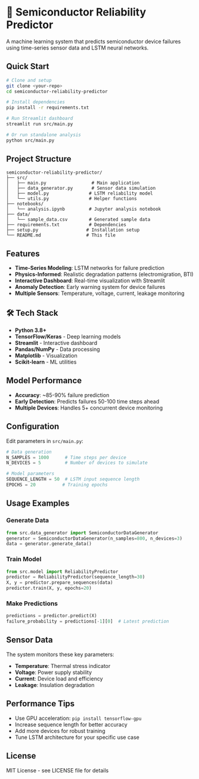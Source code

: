# 🔬 Semiconductor Reliability Predictor

A machine learning system that predicts semiconductor device failures using time-series sensor data and LSTM neural networks.

##  Quick Start

```bash
# Clone and setup
git clone <your-repo>
cd semiconductor-reliability-predictor

# Install dependencies
pip install -r requirements.txt

# Run Streamlit dashboard
streamlit run src/main.py

# Or run standalone analysis
python src/main.py
```

##  Project Structure

```
semiconductor-reliability-predictor/
├── src/
│   ├── main.py                 # Main application
│   ├── data_generator.py       # Sensor data simulation
│   ├── model.py               # LSTM reliability model
│   └── utils.py               # Helper functions
├── notebooks/
│   └── analysis.ipynb         # Jupyter analysis notebook
├── data/
│   └── sample_data.csv        # Generated sample data
├── requirements.txt           # Dependencies
├── setup.py                  # Installation setup
└── README.md                 # This file
```

##  Features

- **Time-Series Modeling**: LSTM networks for failure prediction
- **Physics-Informed**: Realistic degradation patterns (electromigration, BTI)
- **Interactive Dashboard**: Real-time visualization with Streamlit
- **Anomaly Detection**: Early warning system for device failures
- **Multiple Sensors**: Temperature, voltage, current, leakage monitoring

## 🛠 Tech Stack

- **Python 3.8+**
- **TensorFlow/Keras** - Deep learning models
- **Streamlit** - Interactive dashboard
- **Pandas/NumPy** - Data processing
- **Matplotlib** - Visualization
- **Scikit-learn** - ML utilities

##  Model Performance

- **Accuracy**: ~85-90% failure prediction
- **Early Detection**: Predicts failures 50-100 time steps ahead
- **Multiple Devices**: Handles 5+ concurrent device monitoring

##  Configuration

Edit parameters in `src/main.py`:
```python
# Data generation
N_SAMPLES = 1000      # Time steps per device
N_DEVICES = 5         # Number of devices to simulate

# Model parameters
SEQUENCE_LENGTH = 50  # LSTM input sequence length
EPOCHS = 20          # Training epochs
```

##  Usage Examples

### Generate Data
```python
from src.data_generator import SemiconductorDataGenerator
generator = SemiconductorDataGenerator(n_samples=800, n_devices=3)
data = generator.generate_data()
```

### Train Model
```python
from src.model import ReliabilityPredictor
predictor = ReliabilityPredictor(sequence_length=30)
X, y = predictor.prepare_sequences(data)
predictor.train(X, y, epochs=20)
```

### Make Predictions
```python
predictions = predictor.predict(X)
failure_probability = predictions[-1][0]  # Latest prediction
```

##  Sensor Data

The system monitors these key parameters:
- **Temperature**: Thermal stress indicator
- **Voltage**: Power supply stability
- **Current**: Device load and efficiency
- **Leakage**: Insulation degradation

##  Performance Tips

- Use GPU acceleration: `pip install tensorflow-gpu`
- Increase sequence length for better accuracy
- Add more devices for robust training
- Tune LSTM architecture for your specific use case



##  License

MIT License - see LICENSE file for details


